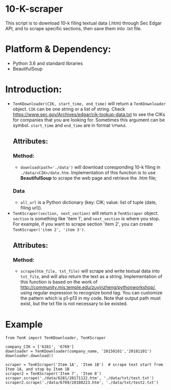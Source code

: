 # 10-K-scraper
This script is to download 10-k filing textual data (.htm) through Sec Edgar API, and to scrape specific sections, then save them into .txt file.

# Platform & Dependency: 
* Python 3.6 and standard libraries
* BeautifulSoup
# Introduction:
* <code>TenKDownloader(CIK, start_time, end_time)</code> will return a <code>TenKDownloader</code> object. <code>CIK</code> can be one string or a list of string. Check https://www.sec.gov/Archives/edgar/cik-lookup-data.txt to see the CIKs for companies that you are looking for. Sometimes this argument can be symbol. <code>start_time</code> and <code>end_time</code> are in format <code>%Y%m%d</code>.
  ## Attributes:
  ### Method:
  * <code>download(path='./data')</code> will download coresponding 10-k filing in <code>./data/\<CIK\>/date.htm</code>. Implementation of this function is to use __BeautifulSoup__ to scrape the web page and retrieve the .htm file;
  ### Data
  * <code>all_url</code> is a Python dictionary (key: CIK; value: list of tuple (date, filing url)).
* <code>TenKScraper(section, next_section)</code> will return a <code>TenKScraper</code> object. <code>section</code> is something like 'item 1', and <code>next_section</code> is where you stop. For example, if you want to scrape section 'item 2', you can create <code>TenKScraper('item 2', 'item 3')</code>.
  ## Attributes:
  ### Method:
  * <code>scrape(htm_file, txt_file)</code> will scrape and write textual data into <code>txt_file</code>, and will also return the text as a string. Implementation of this function is based on the work of http://community.mis.temple.edu/zuyinzheng/pythonworkshop/, using regular expression to recognize bond tag. You can customize the pattern which is p1-p13 in my code. Note that output path must exist, but the txt file is not necessary to be existed.
  
 # Example
 ```
from TenK import TenKDownloader, TenKScraper

company_CIK = ['6281', '6769']
downloader = TenKDownloader(company_name, '20150101','20181101')
downloader.download()

scraper = TenKScraper('Item 1A', 'Item 1B')  # scrape text start from Item 1A, and stop by Item 1B
scraper2 = TenKScraper('Item 7', 'Item 8')
scraper.scrape('./data/6281/20171122.htm', './data/txt/test.txt')
scraper2.scrape('./data/6769/20180223.htm', './data/txt/test2.txt')
 ```

